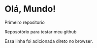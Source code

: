 # Olá, Mundo!
 Primeiro repositorio

Reposotório para testar meu github

Essa linha foi adicionada direto no browser.
